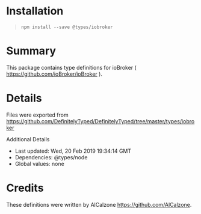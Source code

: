 # Installation
> `npm install --save @types/iobroker`

# Summary
This package contains type definitions for ioBroker ( https://github.com/ioBroker/ioBroker ).

# Details
Files were exported from https://github.com/DefinitelyTyped/DefinitelyTyped/tree/master/types/iobroker

Additional Details
 * Last updated: Wed, 20 Feb 2019 19:34:14 GMT
 * Dependencies: @types/node
 * Global values: none

# Credits
These definitions were written by AlCalzone <https://github.com/AlCalzone>.
